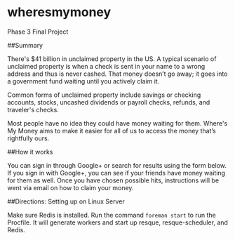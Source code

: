 # wheresmymoney
Phase 3 Final Project

##Summary

There's $41 billion in unclaimed property in the US. A typical scenario of unclaimed property is when a check is sent in your name to a wrong address and thus is never cashed. That money doesn’t go away; it goes into a government fund waiting until you actively claim it.

Common forms of unclaimed property include savings or checking accounts, stocks, uncashed dividends or payroll checks, refunds, and traveler's checks.

Most people have no idea they could have money waiting for them. Where's My Money aims to make it easier for all of us to access the money that’s rightfully ours.

##How it works

You can sign in through Google+ or search for results using the form below. If you sign in with Google+, you can see if your friends have money waiting for them as well. Once you have chosen possible hits, instructions will be went via email on how to claim your money.  

##Directions: Setting up on Linux Server

Make sure Redis is installed. Run the command ```foreman start``` to run the Procfile. It will generate workers and start up resque, resque-scheduler, and Redis. 